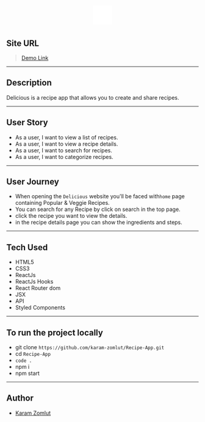
## <div align="center">
  <h1 align="center"><a href="https://karam-recipe-app.netlify.app/"><img src="./public/logo.svg" width='50' /></a></h1>
</div>


## Site URL

> [Demo Link](https://karam-recipe-app.netlify.app/)

---
## Description
Delicious is a recipe app that allows you to create and share recipes.

---

## User Story

* As a user, I want to view a list of recipes.
* As a user, I want to view a recipe details.
* As a user, I want to search for recipes.
* As a user, I want to categorize recipes.

---
## User Journey <span id="user-journey"></span>

- When opening the `Delicious` website you'll be faced with`home` page containing Popular & Veggie Recipes.
- You can search for any Recipe by click on search in the top page.
- click the recipe you want to view the details.
- in the recipe details page you can show the ingredients and steps.

---

## Tech Used

- HTML5
- CSS3
- ReactJs
- ReactJs Hooks
- React Router dom
- JSX
- API
- Styled Components


---
## To run the project locally

- git clone `https://github.com/karam-zomlut/Recipe-App.git`
- cd `Recipe-App`
- `code .`
- npm i
- npm start

---

## Author

- [Karam Zomlut](https://github.com/karam-zomlut)

